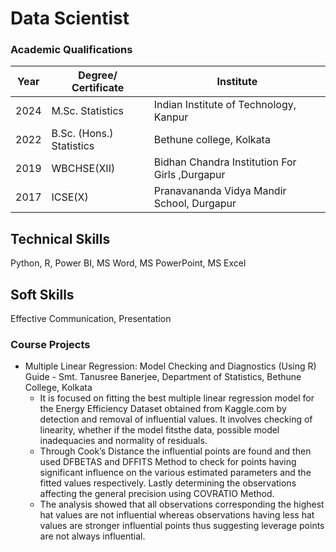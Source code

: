 # Data Scientist

### Academic Qualifications
|  Year   |        Degree/ Certificate         |                    Institute                            | 
| ------- | ---------------------------------- | ------------------------------------------------------- |
|  2024   |          M.Sc. Statistics          |      Indian Institute of Technology, Kanpur             |
|  2022   |      B.Sc. (Hons.) Statistics      |             Bethune college, Kolkata                    |
|  2019   |           WBCHSE(XII)              |    Bidhan Chandra Institution For Girls ,Durgapur       |
|  2017   |             ICSE(X)                |     Pranavananda Vidya Mandir School, Durgapur          |


## Technical Skills
Python, R, Power BI, MS Word, MS PowerPoint, MS Excel

## Soft Skills
Effective Communication, Presentation

### Course Projects
* Multiple Linear Regression: Model Checking and Diagnostics (Using R)
Guide - Smt. Tanusree Banerjee, Department of Statistics, Bethune College, Kolkata
   - It is focused on fitting the best multiple linear regression model for the Energy Efficiency Dataset obtained from Kaggle.com by detection and removal of influential values. It involves checking of linearity, whether if the model fitsthe data, possible model inadequacies and normality of residuals.
   - Through Cook’s Distance the influential points are found and then used DFBETAS and DFFITS Method to check for points having significant influence on the various estimated parameters and the fitted values respectively. Lastly determining the observations affecting the general precision using COVRATIO Method.
   - The analysis showed that all observations corresponding the highest hat values are not influential whereas observations having less hat values are stronger influential points thus suggesting leverage points are not always influential.


